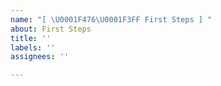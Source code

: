 ```yaml
---
name: "[ \U0001F476\U0001F3FF First Steps ] "
about: First Steps
title: ''
labels: ''
assignees: ''

---
```


##

